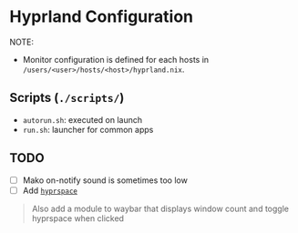 # Hyprland Configuration

NOTE:
- Monitor configuration is defined for each hosts in `/users/<user>/hosts/<host>/hyprland.nix`.

## Scripts (`./scripts/`)

- `autorun.sh`: executed on launch
- `run.sh`: launcher for common apps

## TODO

- [ ] Mako on-notify sound is sometimes too low
- [ ] Add [`hyprspace`](https://github.com/KZDKM/Hyprspace)
> Also add a module to waybar that displays window count and toggle hyprspace when clicked
